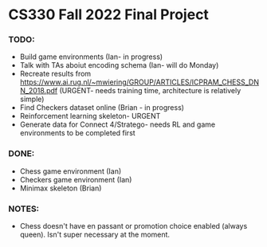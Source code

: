 # CS330 Fall 2022 Final Project

### TODO:
- Build game environments (Ian- in progress)
- Talk with TAs aboiut encoding schema (Ian- will do Monday)
- Recreate results from https://www.ai.rug.nl/~mwiering/GROUP/ARTICLES/ICPRAM_CHESS_DNN_2018.pdf (URGENT- needs training time, architecture is relatively simple)
- Find Checkers dataset online (Brian - in progress)
- Reinforcement learning skeleton- URGENT
- Generate data for Connect 4/Stratego- needs RL and game environments to be completed first

### DONE:
- Chess game environment (Ian)
- Checkers game environment (Ian)
- Minimax skeleton (Brian)

### NOTES:
- Chess doesn't have en passant or promotion choice enabled (always queen). Isn't super necessary at the moment.
